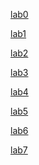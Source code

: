 [lab0](https://github.com/rivertale/nycu-osc-2025/tree/lab0)

[lab1]()

[lab2]()

[lab3]()

[lab4]()

[lab5]()

[lab6]()

[lab7]()

